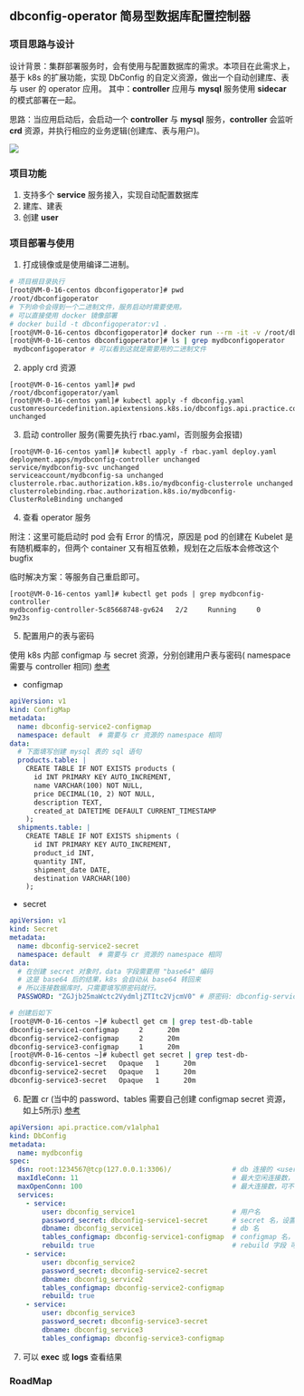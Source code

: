 ## dbconfig-operator 简易型数据库配置控制器

### 项目思路与设计
设计背景：集群部署服务时，会有使用与配置数据库的需求。本项目在此需求上，基于 k8s 的扩展功能，实现 DbConfig 的自定义资源，做出一个自动创建库、表与
user 的 operator 应用。
其中：**controller** 应用与 **mysql** 服务使用 **sidecar** 的模式部署在一起。

思路：当应用启动后，会启动一个 **controller** 与 **mysql** 服务，**controller** 会监听 **crd** 资源，并执行相应的业务逻辑(创建库、表与用户)。

![](https://github.com/googs1025/dbconfig-operator/blob/main/image/%E6%B5%81%E7%A8%8B%E5%9B%BE.jpg?raw=true)

### 项目功能
1. 支持多个 **service** 服务接入，实现自动配置数据库
2. 建库、建表
3. 创建 **user**

### 项目部署与使用
1. 打成镜像或是使用编译二进制。
```bash
# 项目根目录执行
[root@VM-0-16-centos dbconfigoperator]# pwd
/root/dbconfigoperator
# 下列命令会得到一个二进制文件，服务启动时需要使用。
# 可以直接使用 docker 镜像部署
# docker build -t dbconfigoperator:v1 .
[root@VM-0-16-centos dbconfigoperator]# docker run --rm -it -v /root/dbconfigoperator:/app -w /app -e GOPROXY=https://goproxy.cn -e CGO_ENABLED=0  golang:1.18.7-alpine3.15 go build -o ./mydbconfigoperator .
[root@VM-0-16-centos dbconfigoperator]# ls | grep mydbconfigoperator
 mydbconfigoperator # 可以看到这就是需要用的二进制文件
```   
2. apply crd 资源
```bigquery
[root@VM-0-16-centos yaml]# pwd
/root/dbconfigoperator/yaml
[root@VM-0-16-centos yaml]# kubectl apply -f dbconfig.yaml
customresourcedefinition.apiextensions.k8s.io/dbconfigs.api.practice.com unchanged
```   
3. 启动 controller 服务(需要先执行 rbac.yaml，否则服务会报错)
```bigquery
[root@VM-0-16-centos yaml]# kubectl apply -f rbac.yaml deploy.yaml
deployment.apps/mydbconfig-controller unchanged
service/mydbconfig-svc unchanged
serviceaccount/mydbconfig-sa unchanged
clusterrole.rbac.authorization.k8s.io/mydbconfig-clusterrole unchanged
clusterrolebinding.rbac.authorization.k8s.io/mydbconfig-ClusterRoleBinding unchanged
```   
4. 查看 operator 服务

附注：这里可能启动时 pod 会有 Error 的情况，原因是 pod 的创建在 Kubelet 是有随机概率的，但两个 container 又有相互依赖，规划在之后版本会修改这个 bugfix

临时解决方案：等服务自己重启即可。
```bigquery
[root@VM-0-16-centos yaml]# kubectl get pods | grep mydbconfig-controller
mydbconfig-controller-5c85668748-gv624   2/2     Running     0                 9m23s
```
5. 配置用户的表与密码

使用 k8s 内部 configmap 与 secret 资源，分别创建用户表与密码( namespace 需要与 controller 相同) [参考](./yaml/crd-example)
- configmap
```yaml
apiVersion: v1
kind: ConfigMap
metadata:
  name: dbconfig-service2-configmap
  namespace: default  # 需要与 cr 资源的 namespace 相同
data:
  # 下面填写创建 mysql 表的 sql 语句
  products.table: |
    CREATE TABLE IF NOT EXISTS products (
      id INT PRIMARY KEY AUTO_INCREMENT,
      name VARCHAR(100) NOT NULL,
      price DECIMAL(10, 2) NOT NULL,
      description TEXT,
      created_at DATETIME DEFAULT CURRENT_TIMESTAMP
    );
  shipments.table: |
    CREATE TABLE IF NOT EXISTS shipments (
      id INT PRIMARY KEY AUTO_INCREMENT,
      product_id INT,
      quantity INT,
      shipment_date DATE,
      destination VARCHAR(100)
    );
```
- secret
```yaml
apiVersion: v1
kind: Secret
metadata:
  name: dbconfig-service2-secret
  namespace: default  # 需要与 cr 资源的 namespace 相同
data:
  # 在创建 secret 对象时，data 字段需要用 "base64" 编码
  # 这是 base64 后的结果，k8s 会自动从 base64 转回来
  # 所以连接数据库时，只需要填写原密码就行。
  PASSWORD: "ZGJjb25maWctc2VydmljZTItc2VjcmV0" # 原密码: dbconfig-service2-secret
```
```bash
# 创建后如下
[root@VM-0-16-centos ~]# kubectl get cm | grep test-db-table
dbconfig-service1-configmap     2      20m
dbconfig-service2-configmap     2      20m
dbconfig-service3-configmap     1      20m
[root@VM-0-16-centos ~]# kubectl get secret | grep test-db-
dbconfig-service1-secret   Opaque   1      20m
dbconfig-service2-secret   Opaque   1      20m
dbconfig-service3-secret   Opaque   1      20m
```
6. 配置 cr (当中的 password、tables 需要自己创建 configmap secret 资源，如上5所示) [参考](./yaml/example.yaml)
```yaml
apiVersion: api.practice.com/v1alpha1
kind: DbConfig
metadata:
  name: mydbconfig
spec:
  dsn: root:1234567@tcp(127.0.0.1:3306)/               # db 连接的 <user>:<password>@tcp(<ip:port>)/
  maxIdleConn: 11                                      # 最大空闲连接数，可不填，默认为 10
  maxOpenConn: 100                                     # 最大连接数，可不填，默认为 100
  services:
    - service:
        user: dbconfig_service1                        # 用户名
        password_secret: dbconfig-service1-secret      # secret 名，设置 db 用户的密码，用户需要先创建 secret 资源，并在此指定
        dbname: dbconfig_service1                      # db 名
        tables_configmap: dbconfig-service1-configmap  # configmap 名，设置创建表，用户需要先创建 configmap 资源，并在此指定
        rebuild: true                                  # rebuild 字段 可以在 db 中已经创建完成后，需要重新创建时使用, ex: 表新增字段
    - service:
        user: dbconfig_service2
        password_secret: dbconfig-service2-secret
        dbname: dbconfig_service2
        tables_configmap: dbconfig-service2-configmap
        rebuild: true
    - service:
        user: dbconfig_service3
        password_secret: dbconfig-service3-secret
        dbname: dbconfig_service3
        tables_configmap: dbconfig-service3-configmap
```
7. 可以 **exec** 或 **logs** 查看结果

### RoadMap
